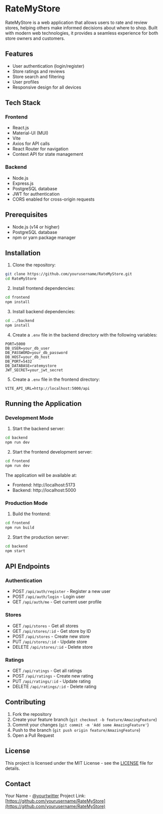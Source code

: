 # RateMyStore

RateMyStore is a web application that allows users to rate and review stores, helping others make informed decisions about where to shop. Built with modern web technologies, it provides a seamless experience for both store owners and customers.

## Features

- User authentication (login/register)
- Store ratings and reviews
- Store search and filtering
- User profiles
- Responsive design for all devices

## Tech Stack

### Frontend
- React.js
- Material-UI (MUI)
- Vite
- Axios for API calls
- React Router for navigation
- Context API for state management

### Backend
- Node.js
- Express.js
- PostgreSQL database
- JWT for authentication
- CORS enabled for cross-origin requests

## Prerequisites

- Node.js (v14 or higher)
- PostgreSQL database
- npm or yarn package manager

## Installation

1. Clone the repository:
```bash
git clone https://github.com/yourusername/RateMyStore.git
cd RateMyStore
```

2. Install frontend dependencies:
```bash
cd frontend
npm install
```

3. Install backend dependencies:
```bash
cd ../backend
npm install
```

4. Create a `.env` file in the backend directory with the following variables:
```
PORT=5000
DB_USER=your_db_user
DB_PASSWORD=your_db_password
DB_HOST=your_db_host
DB_PORT=5432
DB_DATABASE=ratemystore
JWT_SECRET=your_jwt_secret
```

5. Create a `.env` file in the frontend directory:
```
VITE_API_URL=http://localhost:5000/api
```

## Running the Application

### Development Mode

1. Start the backend server:
```bash
cd backend
npm run dev
```

2. Start the frontend development server:
```bash
cd frontend
npm run dev
```

The application will be available at:
- Frontend: http://localhost:5173
- Backend: http://localhost:5000

### Production Mode

1. Build the frontend:
```bash
cd frontend
npm run build
```

2. Start the production server:
```bash
cd backend
npm start
```

## API Endpoints

### Authentication
- POST `/api/auth/register` - Register a new user
- POST `/api/auth/login` - Login user
- GET `/api/auth/me` - Get current user profile

### Stores
- GET `/api/stores` - Get all stores
- GET `/api/stores/:id` - Get store by ID
- POST `/api/stores` - Create new store
- PUT `/api/stores/:id` - Update store
- DELETE `/api/stores/:id` - Delete store

### Ratings
- GET `/api/ratings` - Get all ratings
- POST `/api/ratings` - Create new rating
- PUT `/api/ratings/:id` - Update rating
- DELETE `/api/ratings/:id` - Delete rating

## Contributing

1. Fork the repository
2. Create your feature branch (`git checkout -b feature/AmazingFeature`)
3. Commit your changes (`git commit -m 'Add some AmazingFeature'`)
4. Push to the branch (`git push origin feature/AmazingFeature`)
5. Open a Pull Request

## License

This project is licensed under the MIT License - see the [LICENSE](LICENSE) file for details.

## Contact

Your Name - [@yourtwitter](https://twitter.com/yourtwitter)
Project Link: [https://github.com/yourusername/RateMyStore](https://github.com/yourusername/RateMyStore) 
